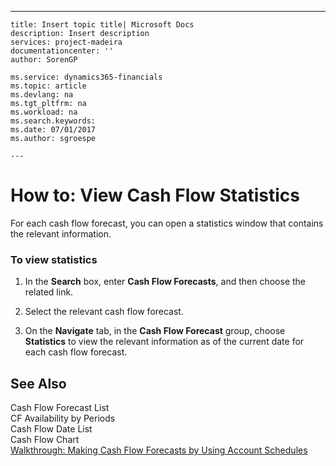 ---
    title: Insert topic title| Microsoft Docs
    description: Insert description
    services: project-madeira
    documentationcenter: ''
    author: SorenGP

    ms.service: dynamics365-financials
    ms.topic: article
    ms.devlang: na
    ms.tgt_pltfrm: na
    ms.workload: na
    ms.search.keywords:
    ms.date: 07/01/2017
    ms.author: sgroespe

    ---
# How to: View Cash Flow Statistics
For each cash flow forecast, you can open a statistics window that contains the relevant information.  
  
### To view statistics  
  
1.  In the **Search** box, enter **Cash Flow Forecasts**, and then choose the related link.  
  
2.  Select the relevant cash flow forecast.  
  
3.  On the **Navigate** tab, in the **Cash Flow Forecast** group, choose **Statistics** to view the relevant information as of the current date for each cash flow forecast.  
  
## See Also  
 Cash Flow Forecast List   
 CF Availability by Periods   
 Cash Flow Date List   
 Cash Flow Chart   
 [Walkthrough: Making Cash Flow Forecasts by Using Account Schedules](../Finance/walkthrough-making-cash-flow-forecasts-by-using-account-schedules.md)